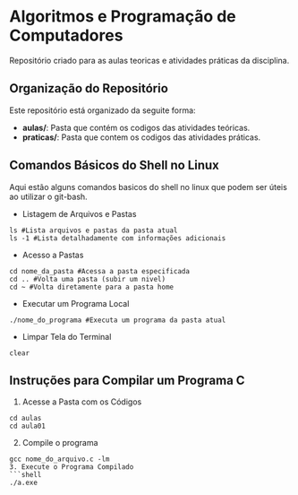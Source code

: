 # Algoritmos e Programação de Computadores
Repositório criado para as aulas teoricas e atividades práticas da disciplina.
## Organização do Repositório
Este repositório está organizado da seguite forma:
- **aulas/**: Pasta que contém os codigos das atividades teóricas.
- **praticas/**: Pasta que contem os codigos das atividades práticas.
## Comandos Básicos do Shell no Linux
Aqui estão alguns comandos basicos do shell no linux que podem ser úteis ao utilizar o git-bash.
- Listagem de Arquivos e Pastas
```shell
ls #Lista arquivos e pastas da pasta atual
ls -1 #Lista detalhadamente com informações adicionais
```
- Acesso a Pastas
```Shell
cd nome_da_pasta #Acessa a pasta especificada
cd .. #Volta uma pasta (subir um nivel)
cd ~ #Volta diretamente para a pasta home
```
- Executar um Programa Local
```shell
./nome_do_programa #Executa um programa da pasta atual
```
- Limpar Tela do Terminal
```shell
clear
```
## Instruções para Compilar um Programa C
1. Acesse a Pasta com os Códigos
```shell
cd aulas
cd aula01
```
2. Compile o programa
```shell
gcc nome_do_arquivo.c -lm
3. Execute o Programa Compilado
```shell
./a.exe
```